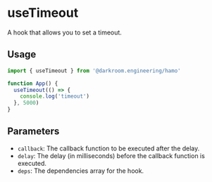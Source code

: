 # useTimeout

A hook that allows you to set a timeout.

## Usage

```jsx
import { useTimeout } from '@darkroom.engineering/hamo'

function App() {
  useTimeout(() => {
    console.log('timeout')
  }, 5000)
}
```

## Parameters

- `callback`: The callback function to be executed after the delay.
- `delay`: The delay (in milliseconds) before the callback function is executed.
- `deps`: The dependencies array for the hook.

